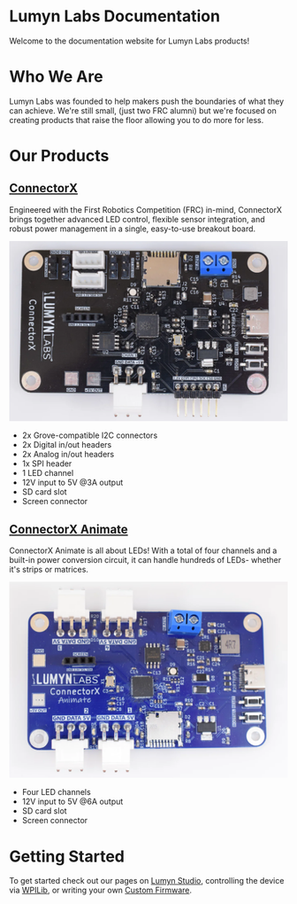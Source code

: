 # Lumyn Labs Documentation
Welcome to the documentation website for Lumyn Labs products!

# Who We Are
Lumyn Labs was founded to help makers push the boundaries of what they can achieve. We're still small, (just two FRC alumni) but we're focused on creating products that raise the floor allowing you to do more for less.

# Our Products
## [ConnectorX](/devices/connectorx)

Engineered with the First Robotics Competition (FRC) in-mind, ConnectorX brings together advanced LED control, flexible sensor integration, and robust power management in a single, easy-to-use breakout board.

![ConnectorX](/assets/connectorx.png)

- 2x Grove-compatible I2C connectors
- 2x Digital in/out headers
- 2x Analog in/out headers
- 1x SPI header
- 1 LED channel
- 12V input to 5V @3A output
- SD card slot
- Screen connector

## [ConnectorX Animate](/devices/connectorx-animate)

ConnectorX Animate is all about LEDs! With a total of four channels and a built-in power conversion circuit, it can handle hundreds of LEDs- whether it's strips or matrices.

![ConnectorX Animate](/assets/connectorx-animate.png)

- Four LED channels
- 12V input to 5V @6A output
- SD card slot
- Screen connector

# Getting Started
To get started check out our pages on [Lumyn Studio](/lumyn-studio/#), controlling the device via [WPILib](/wpilib-vendordep/), or writing your own [Custom Firmware](/custom-firmware/).
